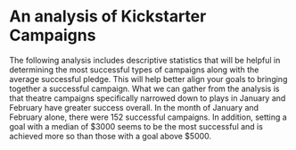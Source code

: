 # An analysis of Kickstarter Campaigns
The following analysis includes descriptive statistics that will be helpful in determining the most successful types of campaigns along with the average successful pledge. This will help better align your goals to bringing together a successful campaign. What we can gather from the analysis is that theatre campaigns specifically narrowed down to plays in January and February have greater success overall. In the month of January and February alone, there were 152 successful campaigns. In addition, setting a goal with a median of $3000 seems to be the most successful and is achieved more so than those with a goal above $5000. 
